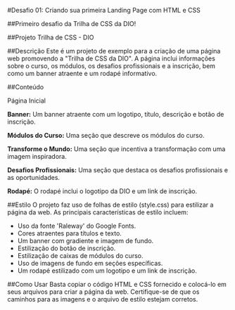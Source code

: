 #Desafio 01: Criando sua primeira Landing Page com HTML e CSS

##Primeiro desafio da Trilha de CSS da DIO!

##Projeto Trilha de CSS - DIO

##Descrição
Este é um projeto de exemplo para a criação de uma página web promovendo a "Trilha de CSS da DIO". A página inclui informações sobre o curso, os módulos, os desafios profissionais e a inscrição, bem como um banner atraente e um rodapé informativo.

##Conteúdo

Página Inicial

**Banner:** Um banner atraente com um logotipo, título, descrição e botão de inscrição.

**Módulos do Curso:** Uma seção que descreve os módulos do curso.

**Transforme o Mundo:** Uma seção que incentiva a transformação com uma imagem inspiradora.

**Desafios Profissionais:** Uma seção que destaca os desafios profissionais e as oportunidades.

**Rodapé:** O rodapé inclui o logotipo da DIO e um link de inscrição.

##Estilo
O projeto faz uso de folhas de estilo (style.css) para estilizar a página da web. As principais características de estilo incluem:
* Uso da fonte 'Raleway' do Google Fonts.
* Cores atraentes para títulos e texto.
* Um banner com gradiente e imagem de fundo.
* Estilização do botão de inscrição.
* Estilização de caixas de módulos do curso.
* Uso de imagens de fundo em seções específicas.
* Um rodapé estilizado com um logotipo e um link de inscrição.

##Como Usar
Basta copiar o código HTML e CSS fornecido e colocá-lo em seus arquivos para criar a página da web. Certifique-se de que os caminhos para as imagens e o arquivo de estilo estejam corretos.
